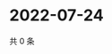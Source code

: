 # 2022-07-24

共 0 条

<!-- BEGIN WEIBO -->
<!-- 最后更新时间 Sun Jul 24 2022 21:19:28 GMT+0800 (China Standard Time) -->

<!-- END WEIBO -->
